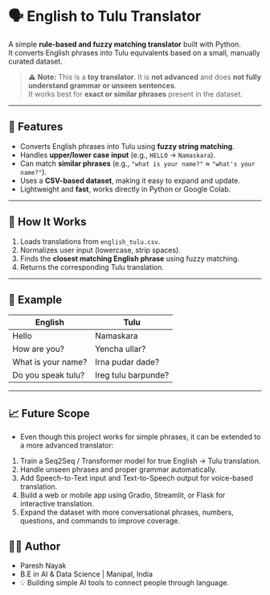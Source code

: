 # 🗣️ English to Tulu Translator

A simple **rule-based and fuzzy matching translator** built with Python.  
It converts English phrases into Tulu equivalents based on a small, manually curated dataset.  

> ⚠️ **Note:** This is a **toy translator**. It is **not advanced** and does **not fully understand grammar or unseen sentences**.  
> It works best for **exact or similar phrases** present in the dataset.

---

## 🚀 Features
- Converts English phrases into Tulu using **fuzzy string matching**.
- Handles **upper/lower case input** (e.g., `HELLO` → `Namaskara`).
- Can match **similar phrases** (e.g., `"what is your name?"` ≈ `"what's your name?"`).
- Uses a **CSV-based dataset**, making it easy to expand and update.
- Lightweight and **fast**, works directly in Python or Google Colab.

---

## 🧠 How It Works
1. Loads translations from `english_tulu.csv`.
2. Normalizes user input (lowercase, strip spaces).
3. Finds the **closest matching English phrase** using fuzzy matching.
4. Returns the corresponding Tulu translation.

---

## 🧩 Example

| English             | Tulu                          |
|--------------------|-------------------------------|
| Hello               | Namaskara                     |
| How are you?        | Yencha ullar?            |
| What is your name?  | Irna pudar dade?            |
| Do you speak tulu?  | Ireg tulu barpunde? |

---

## 📈 Future Scope
- Even though this project works for simple phrases, it can be extended to a more advanced translator:
 1. Train a Seq2Seq / Transformer model for true English → Tulu translation.
 2. Handle unseen phrases and proper grammar automatically.
 3. Add Speech-to-Text input and Text-to-Speech output for voice-based translation.
 4. Build a web or mobile app using Gradio, Streamlit, or Flask for interactive translation.
 5. Expand the dataset with more conversational phrases, numbers, questions, and commands to improve coverage.

## 🧑‍💻 Author
- Paresh Nayak
- B.E in AI & Data Science | Manipal, India
- 💡 Building simple AI tools to connect people through language.


